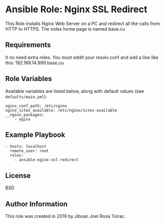 Ansible Role: Nginx SSL Redirect
=========

This Role installs Nginx Web Server on a PC and redirect all the calls from HTTP to HTTPS. The index home page is named base.cu 

Requirements
------------

It no need extra roles. You must eddit your resolv.conf and add a line like this:
   192.168.14.999  base.cu
   

Role Variables
--------------

Available variables are listed below, along with default values (see `defaults/main.yml`):

    nginx_conf_path: /etc/nginx
    nginx_sites_available: /etc/nginx/sites-available
    __nginx_packages:
    	- nginx
  		

Example Playbook
----------------

    - hosts: localhost
      remote_user: root
      roles:
    	- ansible-nginx-ssl-redirect

License
-------

BSD

Author Information
------------------

This role was created in 2019 by Jibsan Joel Rosa Toirac.
